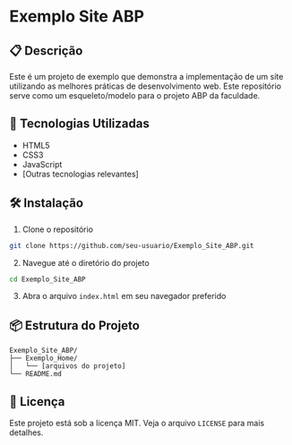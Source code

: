 # Exemplo Site ABP

## 📋 Descrição
Este é um projeto de exemplo que demonstra a implementação de um site utilizando as melhores práticas de desenvolvimento web. Este repositório serve como um esqueleto/modelo para o projeto ABP da faculdade.

## 🚀 Tecnologias Utilizadas
- HTML5
- CSS3
- JavaScript
- [Outras tecnologias relevantes]

## 🛠️ Instalação
1. Clone o repositório
```bash
git clone https://github.com/seu-usuario/Exemplo_Site_ABP.git
```

2. Navegue até o diretório do projeto
```bash
cd Exemplo_Site_ABP
```

3. Abra o arquivo `index.html` em seu navegador preferido

## 📦 Estrutura do Projeto
```
Exemplo_Site_ABP/
├── Exemplo_Home/
│   └── [arquivos do projeto]
└── README.md
```

## 📝 Licença
Este projeto está sob a licença MIT. Veja o arquivo `LICENSE` para mais detalhes.
